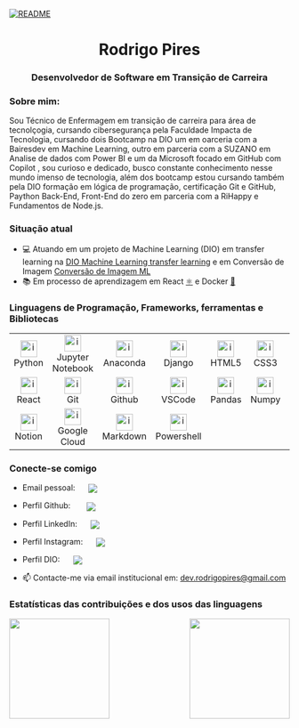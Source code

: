 [![README](https://img.shields.io/static/v1?label=readme&message=en-US&color=blue&style=plastic)](https://github.com/recpires)

<h1 align="center">Rodrigo Pires</h1>
<h3 align="center">Desenvolvedor de Software em Transição de Carreira</h3>

### Sobre mim:

<p>
Sou Técnico de Enfermagem em transição de carreira para área de tecnolçogia, cursando cibersegurança pela Faculdade Impacta de Tecnologia, cursando dois Bootcamp na DIO um em oarceria com a Bairesdev em Machine Learning, outro em parceria com a SUZANO em Analise de dados com Power BI e um da Microsoft focado em GitHub com Copilot , sou curioso e dedicado, busco constante conhecimento nesse mundo imenso de tecnologia, além dos bootcamp estou cursando também pela DIO formação em lógica de programação, certificação Git e GitHub, Paython Back-End, Front-End do zero em parceria com a RiHappy e Fundamentos de Node.js.
</p>

### Situação atual

- 💻 Atuando em um projeto de Machine Learning (DIO) em transfer learning na [DIO Machine Learning transfer learning](https://github.com/recpires/DIO-Machine-Learning-transfer-learning) e em Conversão de Imagem [Conversão de Imagem ML](https://github.com/recpires/conversao-de-imagem-ml)
- 📚 Em processo de aprendizagem em React [⚛️](https://reactjs.org/) e Docker [🐳](https://www.docker.com/)

### Linguagens de Programação, Frameworks, ferramentas e Bibliotecas

<table align="center">
  <tr>
    <td align="center" width="96">
      <a href="https://www.python.org/">
        <img src="https://skillicons.dev/icons?i=python" alt="icon" width="30" height="30"/>
      </a>
      <br>Python
    </td>
        <td align="center" width="96">
      <a href="https://jupyter.org/">
        <img src="https://www.vectorlogo.zone/logos/jupyter/jupyter-icon.svg" alt="icon" width="30" height="30"/>
      </a>
      <br>Jupyter Notebook
    </td>
      <td align="center" width="96">
      <a href="https://www.anaconda.com/">
        <img src="https://skillicons.dev/icons?i=anaconda" alt="icon" width="30" height="30"/>
      </a>
      <br>Anaconda
    </td>
    <td align="center" width="96">
      <a href="https://www.djangoproject.com/">
        <img src="https://skillicons.dev/icons?i=django" alt="icon" width="30" height="30"/>
      </a>
      <br>Django
    </td>
    <td align="center" width="96">
      <a href="https://developer.mozilla.org/pt-BR/docs/Web/HTML">
        <img src="https://skillicons.dev/icons?i=html" alt="icon" width="30" height="30"/>
      </a>
      <br>HTML5
    </td>
    <td align="center" width="96">
      <a href="https://developer.mozilla.org/docs/Web/CSS">
        <img src="https://skillicons.dev/icons?i=css" alt="icon" width="30" height="30"/>
      </a>
      <br>CSS3
    </td>
    <td align="center" width="96">
      <a href="https://www.javascript.com/">
        <img src="https://skillicons.dev/icons?i=js" alt="icon" width="30" height="30"/>
      </a>
      <br>JavaScript
    </td>
    <td align="center" width="96">
      <a href="https://nodejs.org/pt">
        <img src="https://skillicons.dev/icons?i=nodejs" alt="icon" width="30" height="30"/>
      </a>
      <br>Node.js
    </td>
    <td align="center" width="96">
      <a href="https://nextjs.org/">
        <img src="https://skillicons.dev/icons?i=nextjs" alt="icon" width="30" height="30"/>
      </a>
      <br>Next.js
    </td>
    <td align="center" width="96">
      <a href="https://www.typescriptlang.org/">
        <img src="https://skillicons.dev/icons?i=typescript" alt="icon" width="30" height="30"/>
      </a>
      <br>Typescript
    </td>
    </tr>
        <td align="center" width="96">
      <a href="https://react.dev/">
        <img src="https://skillicons.dev/icons?i=react" alt="icon" width="30" height="30"/>
      </a>
      <br>React
    </td>
    <td align="center" width="96">
      <a href="https://git-scm.com/">
        <img src="https://skillicons.dev/icons?i=git" alt="icon" width="30" height="30"/>
      </a>
      <br>Git
    </td>
    <td align="center" width="96">
      <a href="https://github.com/">
        <img src="https://skillicons.dev/icons?i=github" alt="icon" width="30" height="30"/>
      </a>
      <br>Github
    </td>
    <td align="center" width="96">
      <a href="https://code.visualstudio.com/">
        <img src="https://skillicons.dev/icons?i=vscode" alt="icon" width="30" height="30"/>
      </a>
      <br>VSCode
    </td>
    <td align="center" width="96">
      <a href="https://pandas.pydata.org/">
        <img src="https://www.vectorlogo.zone/logos/usepanda/usepanda-icon.svg" alt="icon" width="30" height="30"/>
      </a>
      <br>Pandas
    </td>
    <td align="center" width="96">
      <a href="https://numpy.org/">
        <img src="https://www.vectorlogo.zone/logos/numpy/numpy-icon.svg" alt="icon" width="30" height="30"/>
      </a>
      <br>Numpy
    </td>
    <td align="center" width="96">
      <a href="https://www.mysql.com/">
        <img src="https://skillicons.dev/icons?i=mysql" alt="icon" width="30" height="30"/>
      </a>
      <br>MySQL
    </td>
    <td align="center" width="96">
      <a href="https://www.mongodb.com/">
        <img src="https://skillicons.dev/icons?i=mongodb" alt="icon" width="30" height="30"/>
      </a>
      <br>MongoDB
    </td>
    <td align="center" width="96">
      <a href="https://www.postgresql.org/">
        <img src="https://skillicons.dev/icons?i=postgres" alt="icon" width="30" height="30"/>
      </a>
      <br>PostegreSQL
    </td>
    <td align="center" width="96">
      <a href="https://www.docker.com/">
        <img src="https://skillicons.dev/icons?i=docker" alt="icon" width="30" height="30"/>
      </a>
      <br>Docker
    </td>
  <tr>
    <td align="center" width="96">
      <a href="https://www.notion.com/">
        <img src="https://skillicons.dev/icons?i=notion" alt="icon" width="30" height="30"/>
      </a>
      <br>Notion
    </td>
    <td align="center" width="96">
      <a href="https://cloud.google.com/?hl=pt-BR">
        <img src="https://skillicons.dev/icons?i=googlecloud" alt="icon" width="30" height="30"/>
      </a>
      <br>Google Cloud
    </td>
    <td align="center" width="96">
      <a href="https://www.markdownguide.org/">
        <img src="https://skillicons.dev/icons?i=md" alt="icon" width="30" height="30"/>
      </a>
      <br>Markdown
    </td>
    <td align="center" width="96">
      <a href="https://learn.microsoft.com/pt-br/powershell/scripting/overview?view=powershell-7.4">
        <img src="https://skillicons.dev/icons?i=powershell" alt="icon" width="30" height="30"/>
      </a>
      <br>Powershell
    </td>
  </tr>
    <!-- <td align="center" width="96">
      <a href="">
        <img src="" alt="icon" width="30" height="30"/>
      </a>
      <br>XXX
    </td>
    <td align="center" width="96">
      <a href="">
        <img src="" alt="icon" width="30" height="30"/>
      </a>
      <br>XXX
    </td>
    <td align="center" width="96">
      <a href="">
        <img src="" alt="icon" width="30" height="30"/>
      </a>
      <br>XXX
    </td> -->
  </tr>
</table>

### Conecte-se comigo

- Email pessoal:
  <a href="mailto:dev.rodrigopires@gmail.com">
  <img align="center" src="https://img.shields.io/badge/Gmail-D14836?style=for-the-badge&logo=gmail&logoColor=white" style="margin-left: 20px;">
  </a>

- Perfil Github:
  <a href="https://github.com/recpires">
  <img align="center" src="https://img.shields.io/badge/GitHub-100000?style=for-the-badge&logo=github&logoColor=white" style="margin-left: 25px;">
  </a>

- Perfil LinkedIn:
  <a href="https://www.linkedin.com/in/recpires/">
  <img align="center" src="https://img.shields.io/badge/LinkedIn-0077B5?style=for-the-badge&logo=linkedin&logoColor=white" style="margin-left: 20px;">
  </a>

- Perfil Instagram:
  <a href="https://www.instagram.com/rodrigopires.dev">
  <img align="center" src="https://img.shields.io/badge/instagram-A6CE39?style=for-the-badge&logo=instagram&logoColor=white" style="margin-left: 20px;">
  </a>

- Perfil DIO:
  <a href="https://www.dio.me/users/dev_rodrigopires">
  <img align="center" src="https://img.shields.io/badge/DIO-00008b?style=for-the-badge&logo=DIO&logoColor=white" style="margin-left: 20px;">
  </a>

- 📫 Contacte-me via email institucional em: dev.rodrigopires@gmail.com

### Estatísticas das contribuições e dos usos das linguagens

<div>
  <a href="https://github.com/recpires">
    <img height="180cm" align="left" src="https://github-readme-stats.vercel.app/api?username=recpires&line_height=25&card_width=380&border_radius=4&show_icons=true&count_private=true&theme=gotham&include_all_commits=true" />
  </a>
  <a href="https://github.com/recpires">
    <img height="180cm" align="right" src="https://github-readme-stats.vercel.app/api/top-langs/?username=recpires&layout=compact&card_width=280&border_radius=3&langs_count=20&theme=gotham" />
  </a>
</div>
